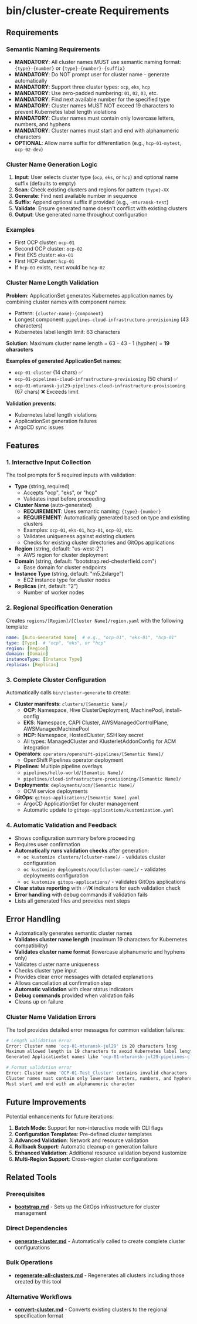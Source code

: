 # bin/cluster-create Requirements

## Requirements

### Semantic Naming Requirements
- **MANDATORY**: All cluster names MUST use semantic naming format: `{type}-{number}` or `{type}-{number}-{suffix}`
- **MANDATORY**: Do NOT prompt user for cluster name - generate automatically
- **MANDATORY**: Support three cluster types: `ocp`, `eks`, `hcp`
- **MANDATORY**: Use zero-padded numbering: `01`, `02`, `03`, etc.
- **MANDATORY**: Find next available number for the specified type
- **MANDATORY**: Cluster names MUST NOT exceed 19 characters to prevent Kubernetes label length violations
- **MANDATORY**: Cluster names must contain only lowercase letters, numbers, and hyphens
- **MANDATORY**: Cluster names must start and end with alphanumeric characters
- **OPTIONAL**: Allow name suffix for differentiation (e.g., `hcp-01-mytest`, `ocp-02-dev`)

### Cluster Name Generation Logic
1. **Input**: User selects cluster type (`ocp`, `eks`, or `hcp`) and optional name suffix (defaults to empty)
2. **Scan**: Check existing clusters and regions for pattern `{type}-XX`
3. **Generate**: Find next available number in sequence
4. **Suffix**: Append optional suffix if provided (e.g., `-mturansk-test`)
5. **Validate**: Ensure generated name doesn't conflict with existing clusters
6. **Output**: Use generated name throughout configuration

### Examples
- First OCP cluster: `ocp-01`
- Second OCP cluster: `ocp-02`  
- First EKS cluster: `eks-01`
- First HCP cluster: `hcp-01`
- If `hcp-01` exists, next would be `hcp-02`

### Cluster Name Length Validation

**Problem**: ApplicationSet generates Kubernetes application names by combining cluster names with component names:
- Pattern: `{cluster-name}-{component}`
- Longest component: `pipelines-cloud-infrastructure-provisioning` (43 characters)
- Kubernetes label length limit: 63 characters

**Solution**: Maximum cluster name length = 63 - 43 - 1 (hyphen) = **19 characters**

**Examples of generated ApplicationSet names**:
- `ocp-01-cluster` (14 chars) ✅
- `ocp-01-pipelines-cloud-infrastructure-provisioning` (50 chars) ✅
- `ocp-01-mturansk-jul29-pipelines-cloud-infrastructure-provisioning` (67 chars) ❌ Exceeds limit

**Validation prevents**:
- Kubernetes label length violations
- ApplicationSet generation failures
- ArgoCD sync issues

## Features

### 1. Interactive Input Collection
The tool prompts for 5 required inputs with validation:

- **Type** (string, required)
  - Accepts "ocp", "eks", or "hcp"
  - Validates input before proceeding
- **Cluster Name** (auto-generated)
  - **REQUIREMENT**: Uses semantic naming: `{type}-{number}`
  - **REQUIREMENT**: Automatically generated based on type and existing clusters
  - Examples: `ocp-01`, `eks-01`, `hcp-01`, `ocp-02`, etc.
  - Validates uniqueness against existing clusters
  - Checks for existing cluster directories and GitOps applications
- **Region** (string, default: "us-west-2")
  - AWS region for cluster deployment
- **Domain** (string, default: "bootstrap.red-chesterfield.com")
  - Base domain for cluster endpoints
- **Instance Type** (string, default: "m5.2xlarge")
  - EC2 instance type for cluster nodes
- **Replicas** (int, default: "2")
  - Number of worker nodes

### 2. Regional Specification Generation
Creates `regions/[Region]/[Cluster Name]/region.yaml` with the following template:

```yaml
name: [Auto-Generated Name]  # e.g., "ocp-01", "eks-01", "hcp-01"
type: [Type]  # "ocp", "eks", or "hcp"
region: [Region]
domain: [Domain]
instanceType: [Instance Type]
replicas: [Replicas]
```

### 3. Complete Cluster Configuration
Automatically calls `bin/cluster-generate` to create:

- **Cluster manifests**: `clusters/[Semantic Name]/`
  - **OCP**: Namespace, Hive ClusterDeployment, MachinePool, install-config
  - **EKS**: Namespace, CAPI Cluster, AWSManagedControlPlane, AWSManagedMachinePool
  - **HCP**: Namespace, HostedCluster, SSH key secret
  - All types: ManagedCluster and KlusterletAddonConfig for ACM integration
- **Operators**: `operators/openshift-pipelines/[Semantic Name]/`
  - OpenShift Pipelines operator deployment
- **Pipelines**: Multiple pipeline overlays
  - `pipelines/hello-world/[Semantic Name]/`
  - `pipelines/cloud-infrastructure-provisioning/[Semantic Name]/`
- **Deployments**: `deployments/ocm/[Semantic Name]/`
  - OCM service deployments
- **GitOps**: `gitops-applications/[Semantic Name].yaml`
  - ArgoCD ApplicationSet for cluster management
  - Automatic update to `gitops-applications/kustomization.yaml`

### 4. Automatic Validation and Feedback
- Shows configuration summary before proceeding
- Requires user confirmation
- **Automatically runs validation checks** after generation:
  - `oc kustomize clusters/[cluster-name]/` - validates cluster configuration
  - `oc kustomize deployments/ocm/[cluster-name]/` - validates deployments configuration
  - `oc kustomize gitops-applications/` - validates GitOps applications
- **Clear status reporting** with ✅/❌ indicators for each validation check
- **Error handling** with debug commands if validation fails
- Lists all generated files and provides next steps

## Error Handling

- Automatically generates semantic cluster names
- **Validates cluster name length** (maximum 19 characters for Kubernetes compatibility)
- **Validates cluster name format** (lowercase alphanumeric and hyphens only)
- Validates cluster name uniqueness
- Checks cluster type input
- Provides clear error messages with detailed explanations
- Allows cancellation at confirmation step
- **Automatic validation** with clear status indicators
- **Debug commands** provided when validation fails
- Cleans up on failure

### Cluster Name Validation Errors

The tool provides detailed error messages for common validation failures:

```bash
# Length validation error
Error: Cluster name 'ocp-01-mturansk-jul29' is 20 characters long
Maximum allowed length is 19 characters to avoid Kubernetes label length violations
Generated ApplicationSet names like 'ocp-01-mturansk-jul29-pipelines-cloud-infrastructure-provisioning' would exceed 63 character limit

# Format validation error  
Error: Cluster name 'OCP-01-Test_Cluster' contains invalid characters
Cluster names must contain only lowercase letters, numbers, and hyphens
Must start and end with an alphanumeric character
```

## Future Improvements

Potential enhancements for future iterations:

1. **Batch Mode**: Support for non-interactive mode with CLI flags
2. **Configuration Templates**: Pre-defined cluster templates
3. **Advanced Validation**: Network and resource validation
4. **Rollback Support**: Automatic cleanup on generation failure
5. **Enhanced Validation**: Additional resource validation beyond kustomize
6. **Multi-Region Support**: Cross-region cluster configurations

## Related Tools

### Prerequisites
- **[bootstrap.md](./bootstrap.md)** - Sets up the GitOps infrastructure for cluster management

### Direct Dependencies
- **[generate-cluster.md](./generate-cluster.md)** - Automatically called to create complete cluster configurations

### Bulk Operations
- **[regenerate-all-clusters.md](./regenerate-all-clusters.md)** - Regenerates all clusters including those created by this tool

### Alternative Workflows
- **[convert-cluster.md](./convert-cluster.md)** - Converts existing clusters to the regional specification format